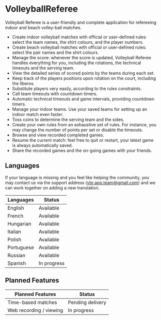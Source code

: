 # VolleyballReferee

Volleyball Referee is a user-friendly and complete application for refereeing indoor and beach volley-ball matches.

<ul>
<li>Create indoor volleyball matches with official or user-defined rules:  select the team names, the shirt colours, and the player numbers.</li>
<li>Create beach volleyball matches with official or user-defined rules:  select the pair names and the shirt colours.</li>
<li>Manage the score: whenever the score is updated, Volleyball Referee handles everything for you, including the rotations, the technical timeouts and the serving team.</li>
<li>View the detailed series of scored points by the teams during each set.</li>
<li>Keep track of the players positions upon rotation on the court, including the liberos.</li>
<li>Substitute players very easily, according to the rules constraints.</li>
<li>Call team timeouts with countdown timers.</li>
<li>Automatic technical timeouts and game intervals, providing countdown timers.</li>
<li>Manage your indoor teams. Use your saved teams for setting up an indoor match even faster.</li>
<li>Toss coins to determine the serving team and the sides.</li>
<li>Create your own rules from an exhaustive set of rules. For instance, you may change the number of points per set or disable the timeouts.</li>
<li>Browse and view recorded completed games.</li>
<li>Resume the current match: feel free to quit or restart, your latest game is always automatically saved.</li>
<li>Share the recorded games and the on-going games with your friends.</li>
</ul>

## Languages

If your language is missing and you feel like helping the community, you may contact us via the support address (vbr.app.team@gmail.com) and we can work together on adding a new translation.

| Languages        | Status                          |
|------------------|---------------------------------|
| English          | Available                       |
| French           | Available                       |
| Hungarian        | Available                       |
| Italian          | Available                       |
| Polish           | Available                       |
| Portuguese       | Available                       |
| Russian          | Available                       |
| Spanish          | In progress                     |

## Planned Features

| Planned Features                  | Status                                 |
|-----------------------------------|----------------------------------------|
| Time-based matches                | Pending delivery                       |
| Web recording / viewing           | In progress                            |


